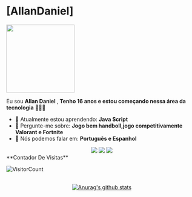# [AllanDaniel]
<img src="https://media.tenor.com/A2s1-dF5TsQAAAAM/gon-on-fire.gif" width="180px">

Eu sou <strong>Allan Daniel </strong>, <strong>Tenho 16 anos e estou começando nessa área da tecnologia</strong> 👨🏻‍💻 

- 🚀 Atualmente estou aprendendo: <strong> Java Script </strong> 
- 💬 Pergunte-me sobre: <strong>Jogo bem handboll,jogo competitivamente Valorant e Fortnite</strong>
- 📣 Nós podemos falar em: <strong>Português e Espanhol </strong>

<div align="center">

  <a href="#" alt="Gmail">
    <img src="https://img.shields.io/badge/-Gmail-FF0000?style=flat-square&labelColor=FF0000&logo=gmail&logoColor=white&link=LINK-DO-SEU-EMAIL"/></a>

  <a href="#" alt="Linkedin">
    <img src="https://img.shields.io/badge/-Linkedin-0e76a8?style=flat-square&logo=Linkedin&logoColor=white&link=LINK-DO-SEU-LINKEDIN" /></a>

  <a href="#" alt="Instagram">
    <img src="https://img.shields.io/badge/-Instagram-DF0174?style=flat-square&labelColor=DF0174&logo=instagram&logoColor=white&link=LINK-DO-SEU-INSTAGRAM"/></a>

</div>
**Contador De Visitas**

![VisitorCount](https://profile-counter.glitch.me/{AllanDaniel15}/count.svg)

</br>
<div align="center">
<a href="https://github-readme-stats.anuraghazra1.vercel.app/api?username=AllanDaniel15"><img src="https://github-readme-stats.anuraghazra1.vercel.app/api?username=AllanDaniel15&show_icons=true&include_all_commits=true&theme=radical" alt="Anurag's github stats"/>
</a>
</div>
